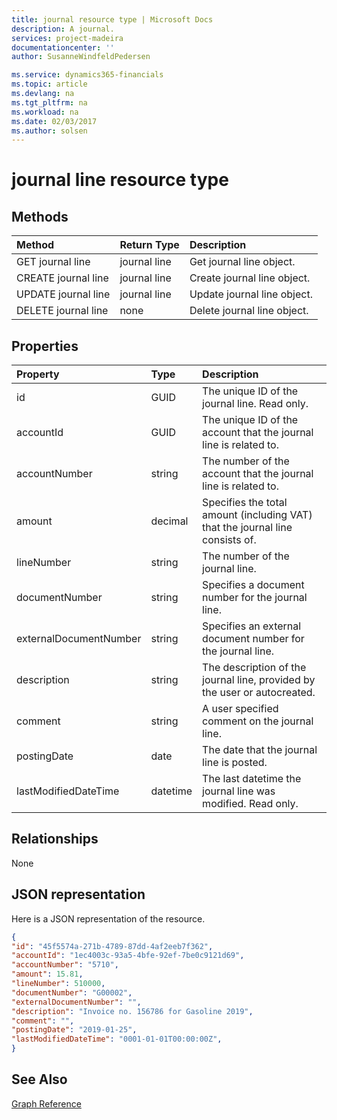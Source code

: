 ```yaml
---
title: journal resource type | Microsoft Docs
description: A journal.
services: project-madeira
documentationcenter: ''
author: SusanneWindfeldPedersen

ms.service: dynamics365-financials
ms.topic: article
ms.devlang: na
ms.tgt_pltfrm: na
ms.workload: na
ms.date: 02/03/2017
ms.author: solsen
---
```


# journal line resource type

## Methods

| Method       | Return Type  |Description|
|:---------------|:--------|:----------|
|GET journal line|journal line|Get journal line object.|
|CREATE journal line|journal line|Create journal line object.|
|UPDATE journal line|journal line|Update journal line object.|
|DELETE journal line|none|Delete journal line object.|

## Properties
| Property	   | Type	|Description|
|:---------------|:--------|:----------|
|id|GUID|The unique ID of the journal line. Read only.|
|accountId|GUID|The unique ID of the account that the journal line is related to.|
|accountNumber|string|The number of the account that the journal line is related to.|
|amount|decimal|Specifies the total amount (including VAT) that the journal line consists of.|
|lineNumber|string|The number of the journal line.|
|documentNumber|string|Specifies a document number for the journal line.|
|externalDocumentNumber|string|Specifies an external document number for the journal line.|
|description|string|The description of the journal line, provided by the user or autocreated.|
|comment|string|A user specified comment on the journal line.|
|postingDate|date|The date that the journal line is posted.|
|lastModifiedDateTime|datetime|The last datetime the journal line was modified. Read only.|


## Relationships
None

## JSON representation

Here is a JSON representation of the resource.


```json
{
"id": "45f5574a-271b-4789-87dd-4af2eeb7f362",
"accountId": "1ec4003c-93a5-4bfe-92ef-7be0c9121d69",
"accountNumber": "5710",
"amount": 15.81,
"lineNumber": 510000,
"documentNumber": "G00002",
"externalDocumentNumber": "",
"description": "Invoice no. 156786 for Gasoline 2019",
"comment": "",
"postingDate": "2019-01-25",
"lastModifiedDateTime": "0001-01-01T00:00:00Z",
}

```

## See Also
[Graph Reference](graph-reference.md)  

